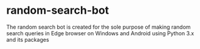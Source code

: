 # random-search-bot
The random search bot is created for the sole purpose of making random search queries in Edge browser on Windows and Android using Python 3.x and its packages
